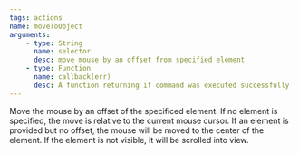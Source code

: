 ```yaml
---
tags: actions
name: moveToObject
arguments:
    - type: String
      name: selector
      desc: move mouse by an offset from specified element
    - type: Function
      name: callback(err)
      desc: A function returning if command was executed successfully
---
```


Move the mouse by an offset of the specificed element. If no element is specified,
the move is relative to the current mouse cursor. If an element is provided but no
offset, the mouse will be moved to the center of the element. If the element is not
visible, it will be scrolled into view.